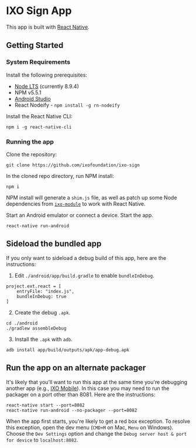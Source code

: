 # IXO Sign App

This app is built with [React Native](https://github.com/facebook/react-native).

## Getting Started

### System Requirements

Install the following prerequisites:

- [Node LTS](https://nodejs.org/) (currently 8.9.4)
- NPM v5.5.1
- [Android Studio](https://developer.android.com/studio)
- React Nodeify - `npm install -g rn-nodeify`

Install the React Native CLI:

```
npm i -g react-native-cli
```

### Running the app

Clone the repository:

```
git clone https://github.com/ixofoundation/ixo-sign
```

In the cloned repo directory, run NPM install:

```
npm i
```

NPM install will generate a `shim.js` file, as well as patch up some Node dependencies from [`ixo-module`](https://github.com/ixofoundation/ixo-module) to work with React Native.

Start an Android emulator or connect a device. Start the app.

```
react-native run-android
```

## Sideload the bundled app

If you only want to sideload a debug build of this app, here are the instructions:

1. Edit `./android/app/build.gradle` to enable `bundleInDebug`.

```
project.ext.react = [
    entryFile: "index.js",
    bundleInDebug: true
]
```

2. Create the debug `.apk`.

```
cd ./android
./gradlew assembleDebug
```

3. Install the `.apk` with `adb`.

```
adb install app/build/outputs/apk/app-debug.apk
```

## Run the app on an alternate packager

It's likely that you'll want to run this app at the same time you're debugging another app (e.g., [IXO Mobile](https://github.com/ixofoundation/ixo-mobile)). In this case you may need to run the packager on a port other than 8081. Here are the instructions:

```
react-native start --port=8082
react-native run-android --no-packager --port=8082
```

When the app first starts, you're likely to get a red box exception. To resolve this exception, open the dev menu (`CMD+M` on Mac, `Menu` on Windows). Choose the `Dev Settings` option and change the `Debug server host & port for device` to `localhost:8082`.
